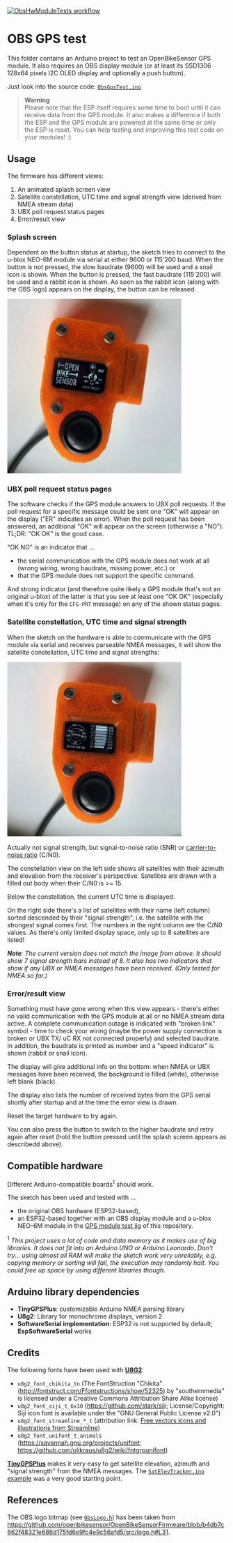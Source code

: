  [![ObsHwModuleTests workflow](https://github.com/maehw/ObsHwModuleTests/actions/workflows/main.yml/badge.svg)](https://github.com/maehw/ObsHwModuleTests/actions/workflows/main.yml)

# OBS GPS test

This folder contains an Arduino project to test an OpenBikeSensor GPS module. It also requires an OBS display module (or at least its SSD1306 128x64 pixels I2C OLED display and optionally a push button).

Just look into the source code: [`ObsGpsTest.ino`](ObsGpsTest.ino)

> **Warning**  
> Please note that the ESP itself requires some time to boot until it can receive data from the GPS module. It also makes a difference if both the ESP and the GPS module are powered at the same time or only the ESP is reset. You can help testing and improving this test code on your modules! :)

## Usage

The firmware has different views:

1. An animated splash screen view
2. Satellite constellation, UTC time and signal strength view (derived from NMEA stream data)
3. UBX poll request status pages
4. Error/result view

### Splash screen

Dependent on the button status at startup, the sketch tries to connect to the u-blox NEO-6M module via serial at either 9600 or 115'200 baud. When the button is not pressed, the slow baudrate (9600) will be used and a snail icon is shown. When the button is pressed, the fast baudrate (115'200) will be used and a rabbit icon is shown. As soon as the rabbit icon (along with the OBS logo) appears on the display, the button can be released.

![Splash screen view](./doc/SplashScreenViewSmall.jpg)

### UBX poll request status pages

The software checks if the GPS module answers to UBX poll requests. If the poll request for a specific message could be sent one "OK" will appear on the display ("ER" indicates an error). When the poll request has been answered, an additional "OK" will appear on the screen (otherwise a "NO"). TL;DR: "OK OK" is the good case. 

"OK NO" is an indicator that ...
* the serial communication with the GPS module does not work at all (wrong wiring, wrong baudrate, missing power, etc.) or 
* that the GPS module does not support the specific command.

And strong indicator (and therefore quite likely a GPS module that's not an original u-blox) of the latter is that you see at least one "OK OK" (especially when it's only for the `CFG-PRT` message) on any of the shown status pages.


### Satellite constellation, UTC time and signal strength

When the sketch on the hardware is able to communicate with the GPS module via serial and receives parseable NMEA messages, it will show the satellite constellation, UTC time and signal strengths:

![Constellation view](./doc/ConstellationViewSmall.jpg)

Actually not signal strength, but signal-to-noise ratio (SNR) or [carrier-to-noise ratio](https://en.wikipedia.org/wiki/Carrier-to-noise_ratio) (C/N0).

The constellation view on the left side shows all satellites with their azimuth and elevation from the receiver's perspective. Satellites are drawn with a filled out body when their C/N0 is >= 15.

Below the constellation, the current UTC time is displayed.

On the right side there's a list of satellites with their name (left column) sorted descended by their "signal strength", i.e. the satellite with the strongest signal comes first. The numbers in the right column are the C/N0 values. As there's only limited display space, only up to 8 satellites are listed!


***Note**: The current version does not match the image from above. It should show 7 signal strength bars instead of 8. It also has two indicators that show if any UBX or NMEA messages have been received. (Only tested for NMEA so far.)*

### Error/result view

Something must have gone wrong when this view appears - there's either no valid communication with the GPS module at all or no NMEA stream data active. A complete communication outage is indicated with "broken link" symbol - time to check your wiring (maybe the power supply connection is broken or UBX TX/ uC RX not connected properly) and selected baudrate. In addition, the baudrate is printed as number and a "speed indicator" is shown (rabbit or snail icon).

The display will give additional info on the bottom: when NMEA or UBX messages have been received, the background is filled (white), otherwise left blank (black).

The display also lists the number of received bytes from the GPS serial shortly after startup and at the time the error view is drawn.

Reset the target hardware to try again.

You can also press the button to switch to the higher baudrate and retry again after reset (hold the button pressed until the splash screen appears as describedd above).


## Compatible hardware

Different Arduino-compatible boards<sup>1</sup> should work.

The sketch has been used and tested with ...

* the original OBS hardware (ESP32-based),
* an ESP32-based together with an OBS display module and a u-blox NEO-6M module in the [GPS module test jig](../ObsGpsModuleTestJig/README.md) of this repository.

<sup>1</sup> *This project uses a lot of code and data memory as it makes use of big libraries. It does not fit into an Arduino UNO or Arduino Leonardo. Don't try... using almost all RAM will make the sketch work very unreliably, e.g. copying memory or sorting will fail, the execution may randomly halt. You could free up space by using different libraries though.*


## Arduino library dependencies

* **TinyGPSPlus**: customizable Arduino NMEA parsing library
* **U8g2**: Library for monochrome displays, version 2
* **SoftwareSerial implementation**: ESP32 is not supported by default; **EspSoftwareSerial** works


## Credits

The following fonts have been used with **[U8G2](https://github.com/olikraus/u8g2)**:

* `u8g2_font_chikita_tn`
  (The FontStruction "Chikita" (http://fontstruct.com/Ffontstructions/show/52325) by "southernmedia" is licensed under a Creative Commons Attribution Share Alike license)
* `u8g2_font_siji_t_6x10` (https://github.com/stark/siji; License/Copyright: Siji icon font is available under the "GNU General Public License v2.0")
* `u8g2_font_streamline_*_t` (attribution link: [Free vectors icons and illustrations from Streamline](https://www.streamlinehq.com/))
* `u8g2_font_unifont_t_animals` (https://savannah.gnu.org/projects/unifont; https://github.com/olikraus/u8g2/wiki/fntgrpunifont)

**[TinyGPSPlus](https://github.com/mikalhart/TinyGPSPlus)** makes it very easy to get satellite elevation, azimuth and "signal strength" from the NMEA messages. The [`SatElevTracker.ino` example](https://github.com/mikalhart/TinyGPSPlus/blob/master/examples/SatElevTracker/SatElevTracker.ino) was a very good starting point.


## References

The OBS logo bitmap (see [`ObsLogo.h`](./ObsLogo.h)) has been taken from https://github.com/openbikesensor/OpenBikeSensorFirmware/blob/b4db7c662f48321e686d175fd6e9fc4e9c56afd5/src/logo.h#L31.

